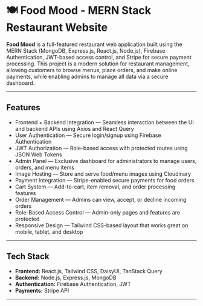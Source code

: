 # 🍽️ Food Mood - MERN Stack Restaurant Website

**Food Mood** is a full-featured restaurant web application built using the MERN Stack (MongoDB, Express.js, React.js, Node.js), Firebase Authentication, 
JWT-based access control, and Stripe for secure payment processing. This project is a modern solution for restaurant management, allowing customers to browse menus,
place orders, and make online payments, while enabling admins to manage all data via a secure dashboard.

---

## Features

- Frontend + Backend Integration — Seamless interaction between the UI and backend APIs using Axios and React Query  
- User Authentication — Secure login/signup using Firebase Authentication  
- JWT Authorization — Role-based access with protected routes using JSON Web Tokens  
- Admin Panel — Exclusive dashboard for administrators to manage users, orders, and menu items  
- Image Hosting — Store and serve food/menu images using Cloudinary
- Payment Integration — Stripe-enabled secure payments for food orders  
- Cart System — Add-to-cart, item removal, and order processing features  
- Order Management — Admins can view, accept, or decline incoming orders  
- Role-Based Access Control — Admin-only pages and features are protected  
- Responsive Design — Tailwind CSS-based layout that works great on mobile, tablet, and desktop

---

## Tech Stack

- **Frontend:** React.js, Tailwind CSS, DaisyUI, TanStack Query
- **Backend:** Node.js, Express.js, MongoDB  
- **Authentication:** Firebase Authentication, JWT  
- **Payments:** Stripe API  


---

